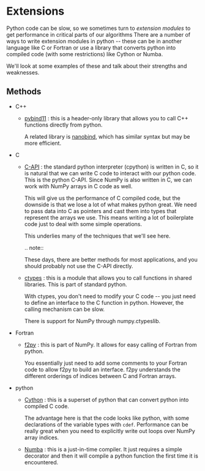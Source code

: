 # Extensions

Python code can be slow, so we sometimes turn to _extension modules_ to
get performance in critical parts of our algorithms There are a number
of ways to write extension modules in python -- these can be in
another language like C or Fortran or use a library that converts
python into compiled code (with some restrictions) like Cython or
Numba.

We'll look at some examples of these and talk about their strengths
and weaknesses.


## Methods

* C++

  * [pybind11](https://github.com/pybind/pybind11) : this is a
    header-only library that allows you to call C++ functions directly
    from python.

    A related library is [nanobind](https://github.com/wjakob/nanobind),
    which has similar syntax but may be more efficient.

* C

  * [C-API](https://docs.python.org/3/c-api/index.html) : the
    standard python interpreter (cpython) is written in C, so it is
    natural that we can write C code to interact with our python code.
    This is the python C-API.  Since NumPy is also written in C, we
    can work with NumPy arrays in C code as well.

    This will give us the performance of C compiled code, but the
    downside is that we lose a lot of what makes python great.  We
    need to pass data into C as pointers and cast them into types that
    represent the arrays we use.  This means writing a lot of
    boilerplate code just to deal with some simple operations.

    This underlies many of the techniques that we'll see here.

    .. note::

       These days, there are better methods for most applications,
       and you should probably not use the C-API directly.

  * [ctypes](https://docs.python.org/3/library/ctypes.html) : this
    is a module that allows you to call functions in shared libraries.
    This is part of standard python.

    With ctypes, you don't need to modify your C code -- you just need to
    define an interface to the C function in python.  However, the calling
    mechanism can be slow.

    There is support for NumPy through numpy.ctypeslib.

* Fortran

  * [f2py](https://numpy.org/doc/stable/f2py/) : this is part of
    NumPy.  It allows for easy calling of Fortran from python.

    You essentially just need to add some comments to your Fortran
    code to allow f2py to build an interface.  f2py understands the
    different orderings of indices between C and Fortran arrays.

* python

  * [Cython](https://cython.org/) : this is a superset of python that can convert python into
    compiled C code.

    The advantage here is that the code looks like python, with some
    declarations of the variable types with `cdef`.  Performance can be
    really great when you need to explicitly write out loops over
    NumPy array indices.

  * [Numba](https://numba.pydata.org/) : this is a just-in-time
    compiler.  It just requires a simple decorator and then it will
    compile a python function the first time it is encountered.
